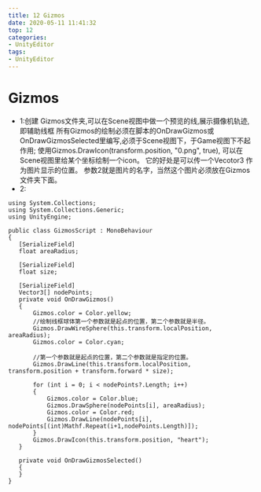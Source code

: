 ```yaml
---
title: 12 Gizmos
date: 2020-05-11 11:41:32
top: 12
categories:
- UnityEditor
tags:
- UnityEditor
---
```


# Gizmos

* 1:创建 Gizmos文件夹,可以在Scene视图中做一个预览的线,展示摄像机轨迹,即辅助线框
所有Gizmos的绘制必须在脚本的OnDrawGizmos或OnDrawGizmosSelected里编写,必须于Scene视图下，于Game视图下不起作用;
使用Gizmos.DrawIcon(transform.position, "0.png", true), 可以在Scene视图里给某个坐标绘制一个icon。
它的好处是可以传一个Vecotor3 作为图片显示的位置。 参数2就是图片的名字，当然这个图片必须放在Gizmos文件夹下面。
 * 2:
 ```
using System.Collections;
using System.Collections.Generic;
using UnityEngine;

public class GizmosScript : MonoBehaviour
{
    [SerializeField]
    float areaRadius;

    [SerializeField]
    float size;

    [SerializeField]
    Vector3[] nodePoints;
    private void OnDrawGizmos()
    {
        Gizmos.color = Color.yellow;
        //绘制线框球体第一个参数就是起点的位置，第二个参数就是半径。 
        Gizmos.DrawWireSphere(this.transform.localPosition, areaRadius);
        Gizmos.color = Color.cyan;

        //第一个参数就是起点的位置，第二个参数就是指定的位置。 
        Gizmos.DrawLine(this.transform.localPosition, transform.position + transform.forward * size);

        for (int i = 0; i < nodePoints?.Length; i++)
        {
            Gizmos.color = Color.blue;
            Gizmos.DrawSphere(nodePoints[i], areaRadius);
            Gizmos.color = Color.red;
            Gizmos.DrawLine(nodePoints[i], nodePoints[(int)Mathf.Repeat(i+1,nodePoints.Length)]);
        }
        Gizmos.DrawIcon(this.transform.position, "heart");
    }

    private void OnDrawGizmosSelected()
    {
    }
}

 ```